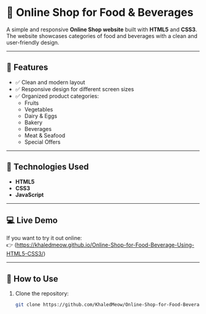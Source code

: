 # 🛒 Online Shop for Food & Beverages

A simple and responsive **Online Shop website** built with **HTML5** and **CSS3**.  
The website showcases categories of food and beverages with a clean and user-friendly design.

---

## 📌 Features
- ✅ Clean and modern layout  
- ✅ Responsive design for different screen sizes  
- ✅ Organized product categories:
  - Fruits  
  - Vegetables  
  - Dairy & Eggs  
  - Bakery  
  - Beverages  
  - Meat & Seafood  
  - Special Offers  

---

## 🚀 Technologies Used
- **HTML5**
- **CSS3**
- **JavaScript**

---

## 💻 Live Demo
If you want to try it out online:  
👉 (https://khaledmeow.github.io/Online-Shop-for-Food-Beverage-Using-HTML5-CSS3/)

---

## 📂 How to Use
1. Clone the repository:
   ```bash
   git clone https://github.com/KhaledMeow/Online-Shop-for-Food-Beverage-Using-HTML5-CSS3.git
